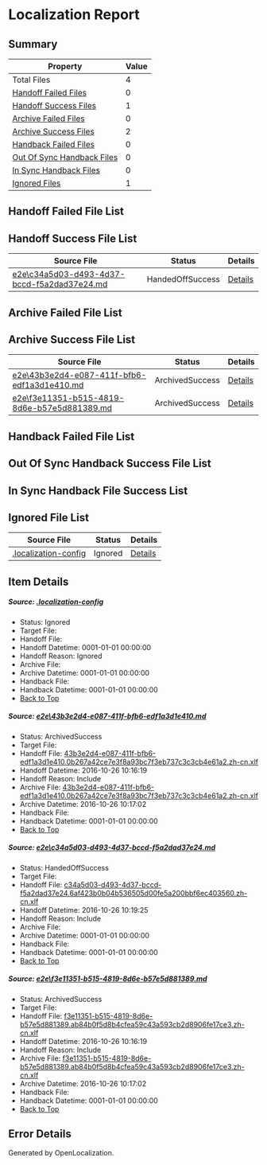# <a name='report-top'></a> Localization Report

## Summary
 Property | Value 
 -------- | ----- 
 Total Files | 4
[ Handoff Failed Files ](#handoff-failed-list)| 0
[ Handoff Success Files ](#handoff-success-list)| 1
[ Archive Failed Files ](#archive-failed-list)| 0
[ Archive Success Files ](#archive-success-list)| 2
[ Handback Failed Files ](#handback-failed-list)| 0
[ Out Of Sync Handback Files ](#outofsync-handback-success-list)| 0
[ In Sync Handback Files ](#insync-handback-success-list)| 0
[ Ignored Files ](#ignored-list)| 1

## <a name='handoff-failed-list'></a> Handoff Failed File List

## <a name='handoff-success-list'></a> Handoff Success File List
 Source File | Status | Details 
 ----------- | ------ | ------- 
 [e2e\c34a5d03-d493-4d37-bccd-f5a2dad37e24.md](https://github.com/OpenLocalizationTestOrg/ol-test0/blob/8989d8fbd54d4e17ebcc62a5f13bff5c5e1582c4/e2e/c34a5d03-d493-4d37-bccd-f5a2dad37e24.md) | HandedOffSuccess | [Details](#7affee1ccb771b02f3449e2f7ea843df7393673f2)

## <a name='archive-failed-list'></a> Archive Failed File List

## <a name='archive-success-list'></a> Archive Success File List
 Source File | Status | Details 
 ----------- | ------ | ------- 
 [e2e\43b3e2d4-e087-411f-bfb6-edf1a3d1e410.md](https://github.com/OpenLocalizationTestOrg/ol-test0/blob/c42c3564e62e4ab67b0b1159970040d6a84c164a/e2e/43b3e2d4-e087-411f-bfb6-edf1a3d1e410.md) | ArchivedSuccess | [Details](#60a9e83181f9784953cab359bd31e867f1f64d301)
 [e2e\f3e11351-b515-4819-8d6e-b57e5d881389.md](https://github.com/OpenLocalizationTestOrg/ol-test0/blob/c42c3564e62e4ab67b0b1159970040d6a84c164a/e2e/f3e11351-b515-4819-8d6e-b57e5d881389.md) | ArchivedSuccess | [Details](#afa49f2b6e0f7d2884a0507b608b88d198d8b9d33)

## <a name='handback-failed-list'></a> Handback Failed File List

## <a name='outofsync-handback-success-list'></a> Out Of Sync Handback Success File List

## <a name='insync-handback-success-list'></a> In Sync Handback File Success List

## <a name='ignored-list'></a> Ignored File List
 Source File | Status | Details 
 ----------- | ------ | ------- 
 [.localization-config](https://github.com/OpenLocalizationTestOrg/ol-test0/blob/8989d8fbd54d4e17ebcc62a5f13bff5c5e1582c4/.localization-config) | Ignored | [Details](#c268a05ecaa7ec85942ed632c29928ee5bd6da8d0)

## Item Details
##### <a name='c268a05ecaa7ec85942ed632c29928ee5bd6da8d0'></a> Source: [.localization-config](https://github.com/OpenLocalizationTestOrg/ol-test0/blob/8989d8fbd54d4e17ebcc62a5f13bff5c5e1582c4/.localization-config)
* Status: Ignored
* Target File: 
* Handoff File: 
* Handoff Datetime: 0001-01-01 00:00:00
* Handoff Reason: Ignored
* Archive File: 
* Archive Datetime: 0001-01-01 00:00:00
* Handback File: 
* Handback Datetime: 0001-01-01 00:00:00
* [Back to Top](#report-top)

##### <a name='60a9e83181f9784953cab359bd31e867f1f64d301'></a> Source: [e2e\43b3e2d4-e087-411f-bfb6-edf1a3d1e410.md](https://github.com/OpenLocalizationTestOrg/ol-test0/blob/c42c3564e62e4ab67b0b1159970040d6a84c164a/e2e/43b3e2d4-e087-411f-bfb6-edf1a3d1e410.md)
* Status: ArchivedSuccess
* Target File: 
* Handoff File: [43b3e2d4-e087-411f-bfb6-edf1a3d1e410.0b267a42ce7e3f8a93bc7f3eb737c3c3cb4e61a2.zh-cn.xlf](https://github.com/OpenLocalizationTestOrg/ol-test0-handoff/blob/5ba0f45c2c2267979c107dae7fcb1dd199890a2f/ol-handoff/OpenLocalizationTestOrg/ol-test0-zhcn/shujia/ht/43b3e2d4-e087-411f-bfb6-edf1a3d1e410.0b267a42ce7e3f8a93bc7f3eb737c3c3cb4e61a2.zh-cn.xlf)
* Handoff Datetime: 2016-10-26 10:16:19
* Handoff Reason: Include
* Archive File: [43b3e2d4-e087-411f-bfb6-edf1a3d1e410.0b267a42ce7e3f8a93bc7f3eb737c3c3cb4e61a2.zh-cn.xlf](https://github.com/OpenLocalizationTestOrg/ol-test0-handoff/blob/dfb6a813cf6f016b77506ef3b5a0fae1d7965d0a/ol-archive/OpenLocalizationTestOrg/ol-test0-zhcn/shujia/ht/43b3e2d4-e087-411f-bfb6-edf1a3d1e410.0b267a42ce7e3f8a93bc7f3eb737c3c3cb4e61a2.zh-cn.xlf)
* Archive Datetime: 2016-10-26 10:17:02
* Handback File: 
* Handback Datetime: 0001-01-01 00:00:00
* [Back to Top](#report-top)

##### <a name='7affee1ccb771b02f3449e2f7ea843df7393673f2'></a> Source: [e2e\c34a5d03-d493-4d37-bccd-f5a2dad37e24.md](https://github.com/OpenLocalizationTestOrg/ol-test0/blob/8989d8fbd54d4e17ebcc62a5f13bff5c5e1582c4/e2e/c34a5d03-d493-4d37-bccd-f5a2dad37e24.md)
* Status: HandedOffSuccess
* Target File: 
* Handoff File: [c34a5d03-d493-4d37-bccd-f5a2dad37e24.6af423b0b04b536505d00fe5a200bbf6ec403560.zh-cn.xlf](https://github.com/OpenLocalizationTestOrg/ol-test0-handoff/blob/0a5f1497ecb63d0eb6b36fa460ff3218ab2d8d91/ol-handoff/OpenLocalizationTestOrg/ol-test0-zhcn/shujia/ht/c34a5d03-d493-4d37-bccd-f5a2dad37e24.6af423b0b04b536505d00fe5a200bbf6ec403560.zh-cn.xlf)
* Handoff Datetime: 2016-10-26 10:19:25
* Handoff Reason: Include
* Archive File: 
* Archive Datetime: 0001-01-01 00:00:00
* Handback File: 
* Handback Datetime: 0001-01-01 00:00:00
* [Back to Top](#report-top)

##### <a name='afa49f2b6e0f7d2884a0507b608b88d198d8b9d33'></a> Source: [e2e\f3e11351-b515-4819-8d6e-b57e5d881389.md](https://github.com/OpenLocalizationTestOrg/ol-test0/blob/c42c3564e62e4ab67b0b1159970040d6a84c164a/e2e/f3e11351-b515-4819-8d6e-b57e5d881389.md)
* Status: ArchivedSuccess
* Target File: 
* Handoff File: [f3e11351-b515-4819-8d6e-b57e5d881389.ab84b0f5d8b4cfea59c43a593cb2d8906fe17ce3.zh-cn.xlf](https://github.com/OpenLocalizationTestOrg/ol-test0-handoff/blob/5ba0f45c2c2267979c107dae7fcb1dd199890a2f/ol-handoff/OpenLocalizationTestOrg/ol-test0-zhcn/shujia/ht/f3e11351-b515-4819-8d6e-b57e5d881389.ab84b0f5d8b4cfea59c43a593cb2d8906fe17ce3.zh-cn.xlf)
* Handoff Datetime: 2016-10-26 10:16:19
* Handoff Reason: Include
* Archive File: [f3e11351-b515-4819-8d6e-b57e5d881389.ab84b0f5d8b4cfea59c43a593cb2d8906fe17ce3.zh-cn.xlf](https://github.com/OpenLocalizationTestOrg/ol-test0-handoff/blob/dfb6a813cf6f016b77506ef3b5a0fae1d7965d0a/ol-archive/OpenLocalizationTestOrg/ol-test0-zhcn/shujia/ht/f3e11351-b515-4819-8d6e-b57e5d881389.ab84b0f5d8b4cfea59c43a593cb2d8906fe17ce3.zh-cn.xlf)
* Archive Datetime: 2016-10-26 10:17:02
* Handback File: 
* Handback Datetime: 0001-01-01 00:00:00
* [Back to Top](#report-top)


## Error Details

Generated by OpenLocalization.
